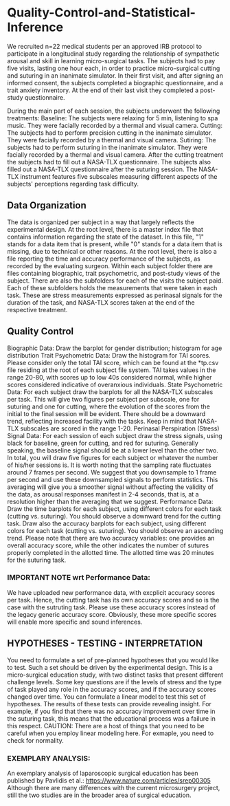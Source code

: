# Quality-Control-and-Statistical-Inference
We recruited n=22 medical students per an approved IRB protocol to participate in a longitudinal study regarding the relationship of sympathetic arousal and skill in learning micro-surgical tasks. The subjects had to pay five visits, lasting one hour each, in order to practice micro-surgical cutting and suturing in an inanimate simulator. In their first visit, and after signing an informed consent, the subjects completed a biographic questionnaire, and a trait anxiety inventory. At the end of their last visit they completed a post-study questionnaire.

During the main part of each session, the subjects underwent the following treatments:
Baseline: The subjects were relaxing for 5 min, listening to spa music. They were facially recorded by a thermal and visual camera.
Cutting: The subjects had to perform precision cutting in the inanimate simulator. They were facially recorded by a thermal and visual camera.
Sutiring: The subjects had to perform suturing in the inanimate simulator. They were facially recorded by a thermal and visual camera.
After the cutting treatment the subjects had to fill out a NASA-TLX questionnaire. The subjects also filled out a NASA-TLX questionnaire after the suturing session. The NASA-TLX instrument features five subscales measuring different aspects of the subjects' perceptions regarding task difficulty.

## Data Organization
The data is organized per subject in a way that largely reflects the experimental design. At the root level, there is a master index file that contains information regarding the state of the dataset. In this file, "1" stands for a data item that is present, while "0" stands for a data item that is missing, due to technical or other reasons. At the root level, there is also a file reporting the time and accuracy performance of the subjects, as recorded by the evaluating surgeon.
Within each subject folder there are files containing biographic, trait psychometric, and post-study views of the subject. There are also the subfolders for each of the visits the subject paid. Each of these subfolders holds the measurements that were taken in each task. These are stress measurements expressed as perinasal signals for the duration of the task, and NASA-TLX scores taken at the end of the respective treatment.

## Quality Control
Biographic Data: Draw the barplot for gender distribution; histogram for age distribution
Trait Psychometric Data: Draw the histogram for TAI scores. Please consider only the total TAI score, which can be found at the *tp.csv file residing at the root of each subject file system. TAI takes values in the range 20-80, with scores up to low 40s considered normal, while higher scores considered indicative of overanxious individuals.
State Psychometric Data: For each subject draw the barplots for all the NASA-TLX subscales per task. This will give two figures per subject per subscale, one for suturing and one for cutting, where the evolution of the scores from the initial to the final session will be evident. There should be a downward trend, reflecting increased facility with the tasks. Keep in mind that NASA-TLX subscales are scored in the range 1-20.
Perinasal Perspiration (Stress) Signal Data: For each session of each subject draw the stress signals, using black for baseline, green for cutting, and red for suturing. Generally speaking, the baseline signal should be at a lower level than the other two. In total, you will draw five figures for each subject or whatever the number of his/her sessions is. It is worth noting that the sampling rate fluctuates around 7 frames per second. We suggest that you downsample to 1 frame per second and use these downsampled signals to perform statistics. This averaging will give you a smoother signal without affecting the validity of the data, as arousal responses manifest in 2-4 seconds, that is, at a resolution higher than the averaging that we suggest.
Performance Data: Draw the time barplots for each subject, using different colors for each task (cutting vs. suturing). You should observe a downward trend for the cutting task. Draw also the accuracy barplots for each subject, using different colors for each task (cutting vs. suturing). You should observe an ascending trend. Please note that there are two accuracy variables: one provides an overall accuracy score, while the other indicates the number of sutures properly completed in the allotted time. The allotted time was 20 minutes for the suturing task.

### IMPORTANT NOTE wrt Performance Data:
We have uploaded new performance data, with excplicit accuracy scores per task. Hence, the cutting task has its own accuracy scores and so is the case with the sutruting task. Please use these accuracy scores instead of the legacy generic accuracy score. Obviously, these more specific scores will enable more specific and sound inferences.

## HYPOTHESES - TESTING - INTERPRETATION 
You need to formulate a set of pre-planned hypotheses that you would like to test. Such a set should be driven by the experimental design. This is a micro-surgical education study, with two distinct tasks that present different challenge levels. Some key questions are if the levels of stress and the type of task played any role in the accuracy scores, and if the accuracy scores changed over time. You can formulate a linear model to test this set of hypotheses. The results of these tests can provide revealing insight. For example, if you find that there was no accuracy improvement over time in the suturing task, this means that the educational process was a failure in this respect.
CAUTION: There are a host of things that you need to be careful when you employ linear modeling here. For exmaple, you need to check for normality.

### EXEMPLARY ANALYSIS:
An exemplary analysis of laparoscopic surgical education has been published by Pavlidis et al.: https://www.nature.com/articles/srep00305
Although there are many differences with the current microsurgery project, still the two studies are in the broader area of surgical education.
